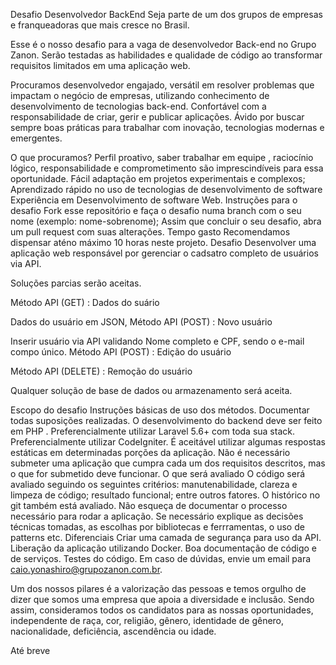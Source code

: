 Desafio Desenvolvedor BackEnd
Seja parte de um dos grupos de empresas e franqueadoras que mais cresce no Brasil.

Esse é o nosso desafio para a vaga de desenvolvedor Back-end no Grupo Zanon. Serão testadas as habilidades e qualidade de código ao transformar requisitos limitados em uma aplicação web.

Procuramos desenvolvedor engajado, versátil em resolver problemas que impactam o negócio de empresas, utilizando conhecimento de desenvolvimento de tecnologias back-end. Confortável com a responsabilidade de criar, gerir e publicar aplicações. Ávido por buscar sempre boas práticas para trabalhar com inovação, tecnologias modernas e emergentes.

O que procuramos?
Perfil proativo, saber trabalhar em equipe , raciocínio lógico, responsabilidade e comprometimento são imprescindíveis para essa oportunidade.
Fácil adaptação em projetos experimentais e complexos;
Aprendizado rápido no uso de tecnologias de desenvolvimento de software
Experiência em Desenvolvimento de software Web.
Instruções para o desafio
Fork esse repositório e faça o desafio numa branch com o seu nome (exemplo: nome-sobrenome);
Assim que concluir o seu desafio, abra um pull request com suas alterações.
Tempo gasto
Recomendamos dispensar aténo máximo 10 horas neste projeto.
Desafio
Desenvolver uma aplicação web responsável por gerenciar o cadsatro completo de usuários via API.

Soluções parcias serão aceitas.

Método API (GET) : Dados do suário

Dados do usuário em JSON,
Método API (POST) : Novo usuário

Inserir usuário via API validando Nome completo e CPF, sendo o e-mail compo único.
Método API (POST) : Edição do usuário

Método API (DELETE) : Remoção do usuário

Qualquer solução de base de dados ou armazenamento será aceita.

Escopo do desafio
Instruções básicas de uso dos métodos.
Documentar todas suposições realizadas.
O desenvolvimento do backend deve ser feito em PHP .
Preferencialmente utilizar Laravel 5.6+ com toda sua stack.
Preferencialmente utilizar CodeIgniter.
É aceitável utilizar algumas respostas estáticas em determinadas porções da aplicação.
Não é necessário submeter uma aplicação que cumpra cada um dos requisitos descritos, mas o que for submetido deve funcionar.
O que será avaliado
O código será avaliado seguindo os seguintes critérios: manutenabilidade, clareza e limpeza de código; resultado funcional; entre outros fatores.
O histórico no git também está avaliado.
Não esqueça de documentar o processo necessário para rodar a aplicação.
Se necessário explique as decisões técnicas tomadas, as escolhas por bibliotecas e ferrramentas, o uso de patterns etc.
Diferenciais
Criar uma camada de segurança para uso da API.
Liberação da aplicação utilizando Docker.
Boa documentação de código e de serviços.
Testes do código.
Em caso de dúvidas, envie um email para caio.yonashiro@grupozanon.com.br.

Um dos nossos pilares é a valorização das pessoas e temos orgulho de dizer que somos uma empresa que apoia a diversidade e inclusão. Sendo assim, consideramos todos os candidatos para as nossas oportunidades, independente de raça, cor, religião, gênero, identidade de gênero, nacionalidade, deficiência, ascendência ou idade.

Até breve
